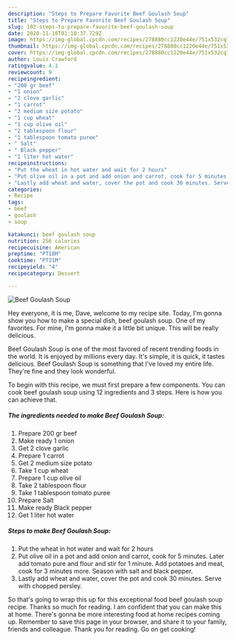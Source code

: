 ```yaml
---
description: "Steps to Prepare Favorite Beef Goulash Soup"
title: "Steps to Prepare Favorite Beef Goulash Soup"
slug: 102-steps-to-prepare-favorite-beef-goulash-soup
date: 2020-11-18T01:10:37.729Z
image: https://img-global.cpcdn.com/recipes/278880cc1220e44e/751x532cq70/beef-goulash-soup-recipe-main-photo.jpg
thumbnail: https://img-global.cpcdn.com/recipes/278880cc1220e44e/751x532cq70/beef-goulash-soup-recipe-main-photo.jpg
cover: https://img-global.cpcdn.com/recipes/278880cc1220e44e/751x532cq70/beef-goulash-soup-recipe-main-photo.jpg
author: Louis Crawford
ratingvalue: 4.1
reviewcount: 9
recipeingredient:
- "200 gr beef"
- "1 onion"
- "2 clove garlic"
- "1 carrot"
- "2 medium size potato"
- "1 cup wheat"
- "1 cup olive oil"
- "2 tablespoon flour"
- "1 tablespoon tomato puree"
- " Salt"
- " Black pepper"
- "1 liter hot water"
recipeinstructions:
- "Put the wheat in hot water and wait for 2 hours"
- "Put olive oil in a pot and add onion and carrot, cook for 5 minutes. Later add tomato pure and flour and stir for 1 minute. Add potatoes and meat, cook for 3 minutes more. Season with salt and black pepper."
- "Lastly add wheat and water, cover the pot and cook 30 minutes. Serve with chopped persley."
categories:
- Recipe
tags:
- beef
- goulash
- soup

katakunci: beef goulash soup 
nutrition: 256 calories
recipecuisine: American
preptime: "PT18M"
cooktime: "PT31M"
recipeyield: "4"
recipecategory: Dessert

---
```



![Beef Goulash Soup](https://img-global.cpcdn.com/recipes/278880cc1220e44e/751x532cq70/beef-goulash-soup-recipe-main-photo.jpg)

Hey everyone, it is me, Dave, welcome to my recipe site. Today, I'm gonna show you how to make a special dish, beef goulash soup. One of my favorites. For mine, I'm gonna make it a little bit unique. This will be really delicious.

Beef Goulash Soup is one of the most favored of recent trending foods in the world. It is enjoyed by millions every day. It's simple, it is quick, it tastes delicious. Beef Goulash Soup is something that I've loved my entire life. They're fine and they look wonderful.




To begin with this recipe, we must first prepare a few components. You can cook beef goulash soup using 12 ingredients and 3 steps. Here is how you can achieve that.

<!--inarticleads1-->

##### The ingredients needed to make Beef Goulash Soup:

1. Prepare 200 gr beef
1. Make ready 1 onion
1. Get 2 clove garlic
1. Prepare 1 carrot
1. Get 2 medium size potato
1. Take 1 cup wheat
1. Prepare 1 cup olive oil
1. Take 2 tablespoon flour
1. Take 1 tablespoon tomato puree
1. Prepare  Salt
1. Make ready  Black pepper
1. Get 1 liter hot water




<!--inarticleads2-->

##### Steps to make Beef Goulash Soup:

1. Put the wheat in hot water and wait for 2 hours
1. Put olive oil in a pot and add onion and carrot, cook for 5 minutes. Later add tomato pure and flour and stir for 1 minute. Add potatoes and meat, cook for 3 minutes more. Season with salt and black pepper.
1. Lastly add wheat and water, cover the pot and cook 30 minutes. Serve with chopped persley.




So that's going to wrap this up for this exceptional food beef goulash soup recipe. Thanks so much for reading. I am confident that you can make this at home. There's gonna be more interesting food at home recipes coming up. Remember to save this page in your browser, and share it to your family, friends and colleague. Thank you for reading. Go on get cooking!
